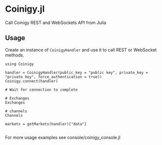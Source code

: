 # Coinigy.jl
Call Coinigy REST and WebSockets API from Julia

## Usage
Create an instance of `CoinigyHandler` and use it to call REST or WebSocket methods.

```
using Coinigy

handler = CoinigyHandler(public_key = "public key", private_key = "private key", force_authentication = true))
Coinigy.connect(handler)

# Wait for connection to complete

# Exchanges
Exchanges

# channels
Channels

markets = getMarkets(handler)["data"]


```

For more usage examples see console/coinigy_console.jl
